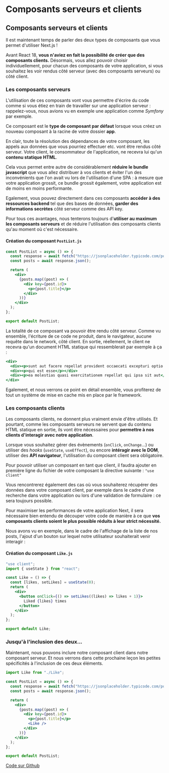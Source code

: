 # Composants serveurs et clients

## Composants serveurs et clients

Il est maintenant temps de parler des deux types de composants que vous permet d'utiliser Next.js ! 

Avant React 18, **vous n'aviez en fait la possibilité de créer que des composants clients.** Désormais, vous allez pouvoir choisir individuellement, pour chacun des composants de votre application, si vous souhaitez les voir rendus côté serveur (avec des composants serveurs) ou côté client.

### Les composants serveurs

L'utilisation de ces composants vont vous permettre d'écrire du code comme si vous étiez en train de travailler sur une application serveur : rappelez-vous, nous avions vu en exemple une application comme *Symfony* par exemple. 

Ce composant est le **type de composant par défaut** lorsque vous créez un nouveau composant à la racine de votre dossier **app**.

En clair, toute la résolution des dépendances de votre composant, les appels aux données que vous pourriez effectuer etc. vont être rendus côté serveur. Votre client, le consommateur de l'application, ne recevra lui qu'un **contenu statique HTML**.

Cela vous permet entre autre de considérablement **réduire le bundle javascript** que vous allez distribuer à vos clients et éviter l'un des inconvénients que l'on avait vu lors de l'utilisation d'une SPA : à mesure que votre application grossit, ce bundle grossit également, votre application est de moins en moins performante.

Egalement, vous pouvez directement dans ces composants **accéder à des ressources backend** tel que des bases de données, **garder des informations secrètes** côté serveur comme des API key.

Pour tous ces avantages, nous tenterons toujours d'**utiliser au maximum les composants serveurs** et de réduire l'utilisation des composants clients qu'au moment où c'est nécessaire.

#### Création du composant `PostList.js`

```jsx
const PostList = async () => {
  const response = await fetch("https://jsonplaceholder.typicode.com/posts");
  const posts = await response.json();

  return (
    <div>
      {posts.map((post) => (
        <div key={post.id}>
          <p>{post.title}</p>
        </div>
      ))}
    </div>
  );
};

export default PostList;
```

La totalité de ce composant va pouvoir être rendu côté serveur. Comme vu ensemble, l'écriture de ce code ne produit, dans le navigateur, aucune requête dans le network, côté client. En sortie, réellement, le client ne recevra qu'un document HTML statique qui ressemblerait par exemple à ça :

```jsx
<div>
  <div><p>sunt aut facere repellat provident occaecati excepturi optio reprehenderit</p></div>
  <div><p>qui est esse</p></div>
  <div><p>ea molestias quasi exercitationem repellat qui ipsa sit aut</p></div>
</div>
```

Egalement, et nous verrons ce point en détail ensemble, vous profiterez de tout un système de mise en cache mis en place par le framework.

### Les composants clients

Les composants clients, ne donnent plus vraiment envie d'être utilisés. Et pourtant, comme les composants serveurs ne servent que du contenu HTML statique en sortie, ils vont être nécessaires pour **permettre à nos clients d'interagir avec notre application**. 

Lorsque vous souhaitez gérer des évènements (`onClick`, `onChange`...) ou utiliser des *hooks* (`useState`, `useEffect`), ou encore **intéragir avec le DOM**, utiliser des **API navigateur**, l'utilisation du composant client sera obligatoire.

Pour pouvoir utiliser un composant en tant que client, il faudra ajouter en première ligne du fichier de votre composant la directive suivante : `"use client"`

Vous rencontrerez également des cas où vous souhaiterez récupérer des données dans votre composant client, par exemple dans le cadre d'une recherche dans votre application ou lors d'une validation de formulaire : ce sera toujours possible.

Pour maximiser les performances de votre application Next, il sera nécessaire bien entendu de découper votre code de manière à ce que **vos composants clients soient le plus possible réduits à leur strict nécessité.**

Nous avons vu en exemple, dans le cadre de l'affichage de la liste de nos posts, l'ajout d'un bouton sur lequel notre utilisateur souhaiterait venir interagir :

#### Création du composant `Like.js`

```jsx
"use client";
import { useState } from "react";

const Like = () => {
  const [likes, setLikes] = useState(0);
  return (
    <div>
      <button onClick={() => setLikes((likes) => likes + 1)}>
        Liked {likes} times
      </button>
    </div>
  );
};

export default Like;
```

### Jusqu'à l'inclusion des deux...

Maintenant, nous pouvons inclure notre composant client dans notre composant serveur. Et nous verrons dans cette prochaine leçon les petites spécificités à l'inclusion de ces deux éléments.

```jsx
import Like from "./Like";

const PostList = async () => {
  const response = await fetch("https://jsonplaceholder.typicode.com/posts");
  const posts = await response.json();

  return (
    <div>
      {posts.map((post) => (
        <div key={post.id}>
          <p>{post.title}</p>
          <Like />
        </div>
      ))}
    </div>
  );
};

export default PostList;
```

[Code sur Github](https://github.com/AntoineBourin/nextjs-demo/tree/v5.1.0)

